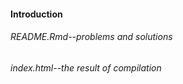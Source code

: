 #### Introduction 
###### README.Rmd--problems and solutions
###### index.html--the result of compilation
